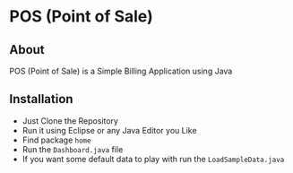 # POS (Point of Sale)

## About
POS (Point of Sale) is a Simple Billing Application using Java
## Installation
- Just Clone the Repository
- Run it using Eclipse or any Java Editor you Like
- Find package ```home```
- Run the ```Dashboard.java``` file
- If you want some default data to play with run the ```LoadSampleData.java```
